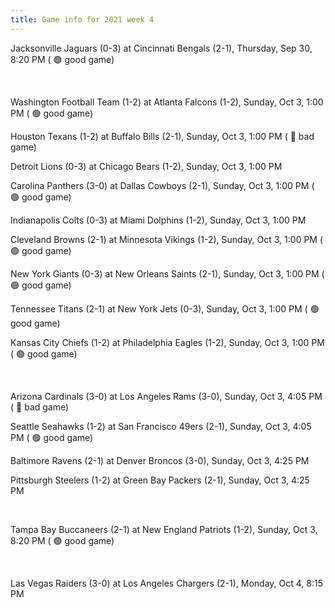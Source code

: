 ```yaml
---
title: Game info for 2021 week 4
---
```

Jacksonville Jaguars (0-3) at Cincinnati Bengals (2-1), Thursday, Sep 30, 8:20 PM (	:green_circle: good game)


<br/>

Washington Football Team (1-2) at Atlanta Falcons (1-2), Sunday, Oct 3, 1:00 PM (	:green_circle: good game)

Houston Texans (1-2) at Buffalo Bills (2-1), Sunday, Oct 3, 1:00 PM (	:red_circle: bad game)

Detroit Lions (0-3) at Chicago Bears (1-2), Sunday, Oct 3, 1:00 PM

Carolina Panthers (3-0) at Dallas Cowboys (2-1), Sunday, Oct 3, 1:00 PM (	:green_circle: good game)

Indianapolis Colts (0-3) at Miami Dolphins (1-2), Sunday, Oct 3, 1:00 PM

Cleveland Browns (2-1) at Minnesota Vikings (1-2), Sunday, Oct 3, 1:00 PM (	:green_circle: good game)

New York Giants (0-3) at New Orleans Saints (2-1), Sunday, Oct 3, 1:00 PM (	:green_circle: good game)

Tennessee Titans (2-1) at New York Jets (0-3), Sunday, Oct 3, 1:00 PM (	:green_circle: good game)

Kansas City Chiefs (1-2) at Philadelphia Eagles (1-2), Sunday, Oct 3, 1:00 PM (	:green_circle: good game)


<br/>

Arizona Cardinals (3-0) at Los Angeles Rams (3-0), Sunday, Oct 3, 4:05 PM (	:red_circle: bad game)

Seattle Seahawks (1-2) at San Francisco 49ers (2-1), Sunday, Oct 3, 4:05 PM (	:green_circle: good game)

Baltimore Ravens (2-1) at Denver Broncos (3-0), Sunday, Oct 3, 4:25 PM

Pittsburgh Steelers (1-2) at Green Bay Packers (2-1), Sunday, Oct 3, 4:25 PM


<br/>

Tampa Bay Buccaneers (2-1) at New England Patriots (1-2), Sunday, Oct 3, 8:20 PM (	:green_circle: good game)


<br/>

Las Vegas Raiders (3-0) at Los Angeles Chargers (2-1), Monday, Oct 4, 8:15 PM

